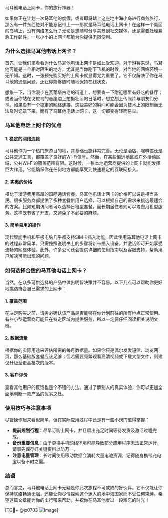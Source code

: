 马耳他电话上网卡，你的旅行神器！

如果你正在计划一次马耳他的度假，或者即将踏上这座地中海小岛进行商务旅行，那么有一件东西绝对不能忘记带上——那就是马耳他电话上网卡！在这样一个美丽的岛屿上，没有网络怎么行？无论是想随时分享美景到社交媒体，还是需要处理紧急工作邮件，一张小小的上网卡都能为你提供无限便利。

### 为什么选择马耳他电话上网卡？

首先，让我们来看看为什么马耳他电话上网卡是如此受欢迎。对于游客来说，马耳他可能是一个相对陌生的地方，尤其是当你刚下飞机的时候，对当地的网络环境一无所知。这时，一张预先购买好的上网卡就显得尤为重要了。它不仅解决了你在马耳他的通信问题，还让你能够随时随地保持在线状态。

想象一下，当你漫步在瓦莱塔古老的街道上，想要查一下附近哪里有好吃的餐厅；或者当你站在戈佐岛的悬崖边上拍摄壮丽的日落时，想立刻上传照片与朋友们分享。如果没有一个稳定的网络连接，这些美好的瞬间可能会因为技术上的限制而无法及时记录下来。而有了马耳他电话上网卡，这一切都变得轻而易举。

### 马耳他电话上网卡的优点

#### 1. 稳定的网络连接
马耳他作为一个热门旅游目的地，其基础设施非常完善。无论是酒店、咖啡馆还是公共交通工具，都覆盖了良好的Wi-Fi信号。然而，在某些偏远地区或户外活动区域，公共Wi-Fi的覆盖范围有限。这时候，一张本地运营商提供的上网卡就能发挥巨大作用。它能确保你在任何地方都能享受到快速稳定的互联网接入。

#### 2. 实惠的价格
相比于漫游费用高昂的国际通话套餐，马耳他电话上网卡的价格可以说是相当亲民。很多服务商都提供了多种套餐供用户选择，可以根据自己的需求来挑选最适合的方案。比如短期访问者可以选择日租型套餐，而长期居住者则可以考虑月租型服务。这样既节省了开支，又避免了不必要的麻烦。

#### 3. 简单易用的操作
现代智能手机和平板电脑几乎都支持SIM卡插入功能，因此使用马耳他电话上网卡的过程非常简单。只需按照说明书上的步骤将新卡插入设备，并激活即可开始享受流畅的网络体验。此外，许多公司还会提供详细的使用指南以及客服支持，帮助用户解决可能出现的问题。

### 如何选择合适的马耳他电话上网卡？

当然，在众多可供选择的产品中做出明智决策并不容易。以下几点可以帮助你更好地挑选符合自己需求的上网卡：

#### 1. 覆盖范围
在决定购买之前，请务必确认该产品是否能够在你计划前往的所有地点正常使用。有些小型运营商可能只在特定区域内提供服务，所以一定要仔细阅读相关说明文档。

#### 2. 数据流量
根据你的实际用途来评估所需的每月数据量。如果你只是偶尔发发短信、浏览网页，那么基础版套餐应该足够；但若需要频繁观看高清视频或下载大型文件，则建议升级至更高档次的版本。

#### 3. 客户评价
查看其他用户的反馈也是个不错的方法。通过了解别人的真实体验，你可以更加全面地判断一款产品的优劣之处。

### 使用技巧与注意事项

尽管操作起来看似简单，但在实际应用过程中还是有一些小窍门值得掌握：

- **提前规划行程**：尽早订购上网卡，并且留出充足时间等待发货及激活过程完成。
- **备份重要信息**：由于更换手机网络环境可能导致部分应用程序无法正常运行，请事先保存好关键资料以防万一。
- **注意电量管理**：长时间使用移动数据会消耗大量电池资源，记得随身携带充电宝以备不时之需。

### 结语

总而言之，马耳他电话上网卡无疑是你此次旅程不可或缺的好伙伴。它不仅能让你保持联络畅通无阻，还能让你尽情探索这个迷人的地中海国家而不受任何束缚。希望这篇文章能为你的出行带来帮助，并祝你在马耳他度过一段难忘的时光！

[TG💪+ @jx0703 ![Image](https://github.com/user-attachments/assets/dbca1d08-cadb-493c-b0ec-ad6f7a83f270)]